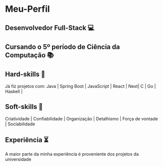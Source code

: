 # Meu-Perfil

## Desenvolvedor Full-Stack 💻
## Cursando o 5º período de Ciência da Computação 📚

## Hard-skills 🎯

Já fiz projetos com:
 Java |
 Spring Boot |
 JavaScript |
 React |
 Next|
 C |
 Go |
 Haskell |


## Soft-skills 🎨
 Criatividade |
 Confiabilidade |
 Organização |
 Detalhismo |
 Força de vontade |
 Sociabilidade 

## Experiência ⏳

 A maior parte da minha experiência é proveniente dos projetos da universidade
